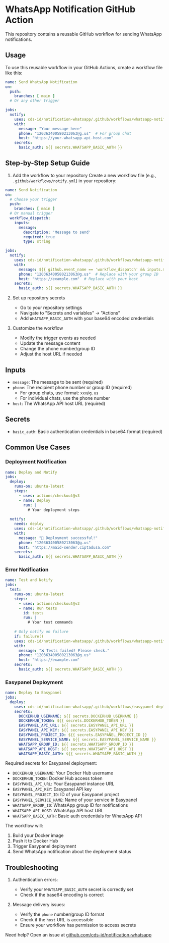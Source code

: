 # WhatsApp Notification GitHub Action

This repository contains a reusable GitHub workflow for sending WhatsApp notifications.

## Usage

To use this reusable workflow in your GitHub Actions, create a workflow file like this:

```yaml
name: Send WhatsApp Notification
on:
  push:
    branches: [ main ]
  # Or any other trigger

jobs:
  notify:
    uses: cds-id/notification-whatsapp/.github/workflows/whatsapp-notification.yml@main
    with:
      message: "Your message here"
      phone: "120363400580213063@g.us"  # For group chat
      host: "https://your-whatsapp-api-host.com"
    secrets:
      basic_auth: ${{ secrets.WHATSAPP_BASIC_AUTH }}
```

## Step-by-Step Setup Guide

1. Add the workflow to your repository
   Create a new workflow file (e.g., `.github/workflows/notify.yml`) in your repository:

```yaml
name: Send Notification
on:
  # Choose your trigger
  push:
    branches: [ main ]
  # Or manual trigger
  workflow_dispatch:
    inputs:
      message:
        description: 'Message to send'
        required: true
        type: string

jobs:
  notify:
    uses: cds-id/notification-whatsapp/.github/workflows/whatsapp-notification.yml@main
    with:
      message: ${{ github.event_name == 'workflow_dispatch' && inputs.message || 'New commit pushed!' }}
      phone: "120363400580213063@g.us"  # Replace with your group ID
      host: "https://example.com"  # Replace with your host
    secrets:
      basic_auth: ${{ secrets.WHATSAPP_BASIC_AUTH }}
```

2. Set up repository secrets
   - Go to your repository settings
   - Navigate to "Secrets and variables" → "Actions"
   - Add `WHATSAPP_BASIC_AUTH` with your base64 encoded credentials

3. Customize the workflow
   - Modify the trigger events as needed
   - Update the message content
   - Change the phone number/group ID
   - Adjust the host URL if needed

## Inputs

- `message`: The message to be sent (required)
- `phone`: The recipient phone number or group ID (required)
  - For group chats, use format: `xxx@g.us`
  - For individual chats, use the phone number
- `host`: The WhatsApp API host URL (required)

## Secrets

- `basic_auth`: Basic authentication credentials in base64 format (required)

## Common Use Cases

### Deployment Notification
```yaml
name: Deploy and Notify
jobs:
  deploy:
    runs-on: ubuntu-latest
    steps:
      - uses: actions/checkout@v3
      - name: Deploy
        run: |
          # Your deployment steps
          
  notify:
    needs: deploy
    uses: cds-id/notification-whatsapp/.github/workflows/whatsapp-notification.yml@main
    with:
      message: "🚀 Deployment successful!"
      phone: "120363400580213063@g.us"
      host: "https://maid-sender.ciptadusa.com"
    secrets:
      basic_auth: ${{ secrets.WHATSAPP_BASIC_AUTH }}
```

### Error Notification
```yaml
name: Test and Notify
jobs:
  test:
    runs-on: ubuntu-latest
    steps:
      - uses: actions/checkout@v3
      - name: Run tests
        id: tests
        run: |
          # Your test commands
          
    # Only notify on failure
    if: failure()
    uses: cds-id/notification-whatsapp/.github/workflows/whatsapp-notification.yml@main
    with:
      message: "❌ Tests failed! Please check."
      phone: "120363400580213063@g.us"
      host: "https://example.com"
    secrets:
      basic_auth: ${{ secrets.WHATSAPP_BASIC_AUTH }}
```

### Easypanel Deployment
```yaml
name: Deploy to Easypanel
jobs:
  deploy:
    uses: cds-id/notification-whatsapp/.github/workflows/easypanel-deploy.yml@main
    secrets:
      DOCKERHUB_USERNAME: ${{ secrets.DOCKERHUB_USERNAME }}
      DOCKERHUB_TOKEN: ${{ secrets.DOCKERHUB_TOKEN }}
      EASYPANEL_API_URL: ${{ secrets.EASYPANEL_API_URL }}
      EASYPANEL_API_KEY: ${{ secrets.EASYPANEL_API_KEY }}
      EASYPANEL_PROJECT_ID: ${{ secrets.EASYPANEL_PROJECT_ID }}
      EASYPANEL_SERVICE_NAME: ${{ secrets.EASYPANEL_SERVICE_NAME }}
      WHATSAPP_GROUP_ID: ${{ secrets.WHATSAPP_GROUP_ID }}
      WHATSAPP_API_HOST: ${{ secrets.WHATSAPP_API_HOST }}
      WHATSAPP_BASIC_AUTH: ${{ secrets.WHATSAPP_BASIC_AUTH }}
```

Required secrets for Easypanel deployment:
- `DOCKERHUB_USERNAME`: Your Docker Hub username
- `DOCKERHUB_TOKEN`: Docker Hub access token
- `EASYPANEL_API_URL`: Your Easypanel instance URL
- `EASYPANEL_API_KEY`: Easypanel API key
- `EASYPANEL_PROJECT_ID`: ID of your Easypanel project
- `EASYPANEL_SERVICE_NAME`: Name of your service in Easypanel
- `WHATSAPP_GROUP_ID`: WhatsApp group ID for notifications
- `WHATSAPP_API_HOST`: WhatsApp API host URL
- `WHATSAPP_BASIC_AUTH`: Basic auth credentials for WhatsApp API

The workflow will:
1. Build your Docker image
2. Push it to Docker Hub
3. Trigger Easypanel deployment
4. Send WhatsApp notification about the deployment status

## Troubleshooting

1. Authentication errors:
   - Verify your `WHATSAPP_BASIC_AUTH` secret is correctly set
   - Check if the base64 encoding is correct

2. Message delivery issues:
   - Verify the `phone` number/group ID format
   - Check if the `host` URL is accessible
   - Ensure your workflow has permission to access secrets

Need help? Open an issue at [github.com/cds-id/notification-whatsapp](https://github.com/cds-id/notification-whatsapp)
